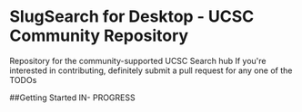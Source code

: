 # SlugSearch for Desktop - UCSC Community Repository

Repository for the community-supported UCSC Search hub
If you're interested in contributing, definitely submit a pull request for any one of the TODOs

##Getting Started
IN- PROGRESS

